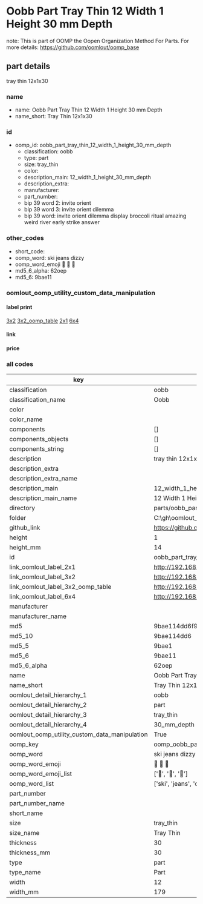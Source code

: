 # Oobb Part Tray Thin 12 Width 1 Height 30 mm Depth  

note: This is part of OOMP the Oopen Organization Method For Parts. For more details: https://github.com/oomlout/oomp_base

##  part details
  



tray thin 12x1x30



### name
* name: Oobb Part Tray Thin 12 Width 1 Height 30 mm Depth
* name_short: Tray Thin 12x1x30 
### id
* oomp_id: oobb_part_tray_thin_12_width_1_height_30_mm_depth
  * classification: oobb
  * type: part
  * size: tray_thin
  * color: 
  * description_main: 12_width_1_height_30_mm_depth
  * description_extra: 
  * manufacturer: 
  * part_number: 
  * bip 39 word 2: invite orient
  * bip 39 word 3: invite orient dilemma
  * bip 39 word: invite orient dilemma display broccoli ritual amazing weird river early strike answer

### other_codes
* short_code: 
* oomp_word: ski jeans dizzy
* oomp_word_emoji :ski: :jeans: :dizzy:
* md5_6_alpha: 62oep
* md5_6: 9bae11






### oomlout_oomp_utility_custom_data_manipulation
#### label print
[3x2](http://192.168.1.245:1112/?label=oomp%2062oep)
[3x2_oomp_table](http://192.168.1.108:1112/?label=oomp%2062oep)
[2x1](http://192.168.1.242:1112/?label=oomp%2062oep)
[6x4](http://192.168.1.55:1112/?label=oomp%2062oep)    

#### link

                              

#### price







### all codes 
| key | value |  
| --- | --- |  
| classification | oobb |  
| classification_name | Oobb |  
| color |  |  
| color_name |  |  
| components | [] |  
| components_objects | [] |  
| components_string | [] |  
| description | tray thin 12x1x30 |  
| description_extra |  |  
| description_extra_name |  |  
| description_main | 12_width_1_height_30_mm_depth |  
| description_main_name | 12 Width 1 Height 30 mm Depth |  
| directory | parts/oobb_part_tray_thin_12_width_1_height_30_mm_depth |  
| folder | C:\gh\oomlout_oobb_version_4_generated_parts\things\oobb_part_tray_thin_12_width_1_height_30_mm_depth |  
| github_link | https://github.com/oomlout/oomlout_oomp_part_src/tree/main/parts/oobb_part_tray_thin_12_width_1_height_30_mm_depth |  
| height | 1 |  
| height_mm | 14 |  
| id | oobb_part_tray_thin_12_width_1_height_30_mm_depth |  
| link_oomlout_label_2x1 | http://192.168.1.242:1112/?label=oomp%2062oep |  
| link_oomlout_label_3x2 | http://192.168.1.245:1112/?label=oomp%2062oep |  
| link_oomlout_label_3x2_oomp_table | http://192.168.1.108:1112/?label=oomp%2062oep |  
| link_oomlout_label_6x4 | http://192.168.1.55:1112/?label=oomp%2062oep |  
| manufacturer |  |  
| manufacturer_name |  |  
| md5 | 9bae114dd6f920faea0e33f87c6723b0 |  
| md5_10 | 9bae114dd6 |  
| md5_5 | 9bae1 |  
| md5_6 | 9bae11 |  
| md5_6_alpha | 62oep |  
| name | Oobb Part Tray Thin 12 Width 1 Height 30 mm Depth |  
| name_short | Tray Thin 12x1x30  |  
| oomlout_detail_hierarchy_1 | oobb |  
| oomlout_detail_hierarchy_2 | part |  
| oomlout_detail_hierarchy_3 | tray_thin |  
| oomlout_detail_hierarchy_4 | 30_mm_depth |  
| oomlout_oomp_utility_custom_data_manipulation | True |  
| oomp_key | oomp_oobb_part_tray_thin_12_width_1_height_30_mm_depth |  
| oomp_word | ski jeans dizzy |  
| oomp_word_emoji | :ski: :jeans: :dizzy: |  
| oomp_word_emoji_list | [':ski:', ':jeans:', ':dizzy:'] |  
| oomp_word_list | ['ski', 'jeans', 'dizzy'] |  
| part_number |  |  
| part_number_name |  |  
| short_name |  |  
| size | tray_thin |  
| size_name | Tray Thin |  
| thickness | 30 |  
| thickness_mm | 30 |  
| type | part |  
| type_name | Part |  
| width | 12 |  
| width_mm | 179 |  
